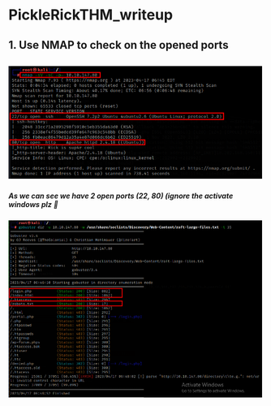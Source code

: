 # PickleRickTHM_writeup

<h2> 1. Use NMAP to check on the opened ports <h2>
<img src=https://github.com/pl4gu33/PickleRickTHM_writeup/blob/main/img/1.png width="500" title="1"></img>
<h5> As we can see we have 2 open ports (22, 80) (ignore the activate windows plz 🥲 </h5>
<img src=https://github.com/pl4gu33/PickleRickTHM_writeup/blob/main/img/2.png width="500" title="1"></img>
